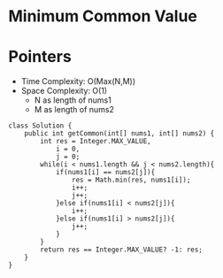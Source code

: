 # Minimum Common Value
# Pointers
* Time Complexity: O(Max(N,M))
* Space Complexity: O(1)
	* N as length of nums1
	* M as length of nums2
```
class Solution {
    public int getCommon(int[] nums1, int[] nums2) {
        int res = Integer.MAX_VALUE,
            i = 0,  
            j = 0;
        while(i < nums1.length && j < nums2.length){
            if(nums1[i] == nums2[j]){
                res = Math.min(res, nums1[i]);
                i++;
                j++;
            }else if(nums1[i] < nums2[j]){
                i++;
            }else if(nums1[i] > nums2[j]){
                j++;
            }
        }
        return res == Integer.MAX_VALUE? -1: res;
    }
}
```